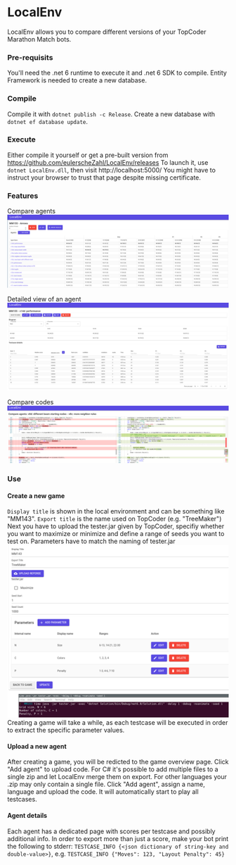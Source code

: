 # LocalEnv
LocalEnv allows you to compare different versions of your TopCoder Marathon Match bots.

### Pre-requisits
You'll need the .net 6 runtime to execute it and .net 6 SDK to compile. Entity Framework is needed to create a new database.

### Compile
Compile it with `dotnet publish -c Release`. Create a new database with `dotnet ef database update`.

### Execute
Either compile it yourself or get a pre-built version from https://github.com/eulerscheZahl/LocalEnv/releases
To launch it, use `dotnet LocalEnv.dll`, then visit http://localhost:5000/
You might have to instruct your browser to trust that page despite missing certificate.

### Features
Compare agents
![](docs/game-overview.png)

Detailed view of an agent
![](docs/agent.png)

Compare codes
![](docs/diff.png)
### Use
#### Create a new game
`Display title` is shown in the local environment and can be something like "MM143".
`Export title` is the name used on TopCoder (e.g. "TreeMaker")
Next you have to upload the tester.jar given by TopCoder, specifiy whether you want to maximize or minimize and define a range of seeds you want to test on.
Parameters have to match the naming of tester.jar
![](docs/game-create.png)
Creating a game will take a while, as each testcase will be executed in order to extract the specific parameter values.

#### Upload a new agent
After creating a game, you will be redicted to the game overview page. Click "Add agent" to upload code.
For C# it's possible to add multiple files to a single zip and let LocalEnv merge them on export. For other languages your .zip may only contain a single file.
Click "Add agent", assign a name, language and upload the code. It will automatically start to play all testcases.

#### Agent details
Each agent has a dedicated page with scores per testcase and possibly additional info.
In order to export more than just a score, make your bot print the following to stderr: `TESTCASE_INFO {<json dictionary of string-key and double-value>}`, e.g. `TESTCASE_INFO {"Moves": 123, "Layout Penalty": 45}`
